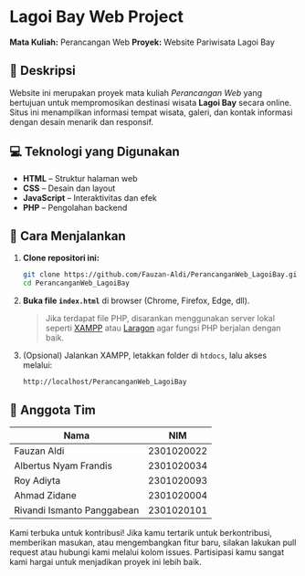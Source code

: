 # Lagoi Bay Web Project

**Mata Kuliah:** Perancangan Web
**Proyek:** Website Pariwisata Lagoi Bay

## 📌 Deskripsi

Website ini merupakan proyek mata kuliah *Perancangan Web* yang bertujuan untuk mempromosikan destinasi wisata **Lagoi Bay** secara online. Situs ini menampilkan informasi tempat wisata, galeri, dan kontak informasi dengan desain menarik dan responsif.

## 💻 Teknologi yang Digunakan

* **HTML** – Struktur halaman web
* **CSS** – Desain dan layout
* **JavaScript** – Interaktivitas dan efek
* **PHP** – Pengolahan backend 

## 🚀 Cara Menjalankan

1. **Clone repositori ini:**

   ```bash
   git clone https://github.com/Fauzan-Aldi/PerancanganWeb_LagoiBay.git
   cd PerancanganWeb_LagoiBay
   ```

2. **Buka file `index.html`** di browser (Chrome, Firefox, Edge, dll).

   > Jika terdapat file PHP, disarankan menggunakan server lokal seperti [XAMPP](https://www.apachefriends.org/) atau [Laragon](https://laragon.org/) agar fungsi PHP berjalan dengan baik.

3. (Opsional) Jalankan XAMPP, letakkan folder di `htdocs`, lalu akses melalui:

   ```
   http://localhost/PerancanganWeb_LagoiBay
   ```

## 👥 Anggota Tim

| Nama                       | NIM        |
| -------------------------- | ---------- |
| Fauzan Aldi                | 2301020022 |
| Albertus Nyam Frandis      | 2301020034 |
| Roy Adiyta                 | 2301020093 |
| Ahmad Zidane               | 2301020004 |
| Rivandi Ismanto Panggabean | 2301020101 |

Kami terbuka untuk kontribusi!
Jika kamu tertarik untuk berkontribusi, memberikan masukan, atau mengembangkan fitur baru, silakan lakukan pull request atau hubungi kami melalui kolom issues. Partisipasi kamu sangat kami hargai untuk menjadikan proyek ini lebih baik.
